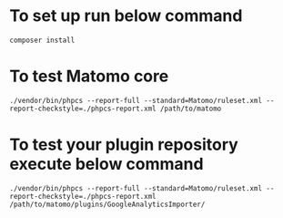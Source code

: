 # To set up run below command
```
composer install
```

# To test Matomo core

```
./vendor/bin/phpcs --report-full --standard=Matomo/ruleset.xml --report-checkstyle=./phpcs-report.xml /path/to/matomo
```


# To test your plugin repository execute below command

```
./vendor/bin/phpcs --report-full --standard=Matomo/ruleset.xml --report-checkstyle=./phpcs-report.xml /path/to/matomo/plugins/GoogleAnalyticsImporter/
```